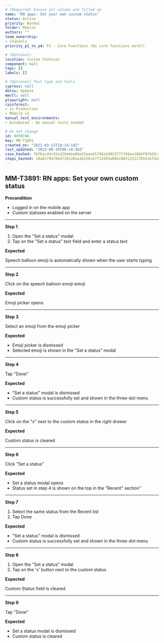 ```yaml
---
# (Required) Ensure all values are filled up
name: "RN apps: Set your own custom status"
status: Active
priority: Normal
folder: Mobile
authors: ""
team_ownership: 
- Channels
priority_p1_to_p4: P2 - Core Functions (Do core functions work?)

# (Optional)
location: Custom Statuses
component: null
tags: []
labels: []

# (Optional) Test type and tools
cypress: null
detox: Update
mmctl: null
playwright: null
rainforest: 
- in Production
- Mobile v1
manual_test_environments: 
- Automated - No manual tests needed

# Do not change
id: 9450746
key: MM-T3891
created_on: "2021-03-12T18:14:14Z"
last_updated: "2022-09-10T06:14:38Z"
case_hashed: f876acddc92e3294dea89a52eaa45796a3d923771769ae1084f9f8d3c1a24d41c73f87455f22a369b65a283818c43793
steps_hashed: 18a617947944739c28aa36156cb7f12d93a06b190312531765416fd2eacb8cdf9f185fb0c17072db4451191c0723dd6b
---
```


<!-- (Auto-generated) Based on frontmatter's "key" and "name" -->

## MM-T3891: RN apps: Set your own custom status

**Precondition**

- Logged in on the mobile app
- Custom statuses enabled on the server

---

**Step 1**

1. Open the "Set a status" modal
2. Tap on the "Set a status" text field and enter a status text

**Expected**

Speech balloon emoji is automatically shown when the user starts typing

---

**Step 2**

Click on the speech balloon emoji emoji

**Expected**

Emoji picker opens

---

**Step 3**

Select an emoji from the emoji picker

**Expected**

- Emoji picker is dismissed
- Selected emoji is shown in the "Set a status" modal

---

**Step 4**

Tap "Done"

**Expected**

- "Set a status" modal is dismissed
- Custom status is successfully set and shown in the three-dot menu

---

**Step 5**

Click on the "x" next to the custom status in the right drawer

**Expected**

Custom status is cleared

---

**Step 6**

Click "Set a status"

**Expected**

- Set a status modal opens
- Status set in step 4 is shown on the top in the "Recent" section"

---

**Step 7**

1. Select the same status from the Recent list
2. Tap Done

**Expected**

- "Set a status" modal is dismissed
- Custom status is successfully set and shown in the three-dot menu

---

**Step 8**

1. Open the "Set a status" modal
2. Tap on the 'x' button next to the custom status

**Expected**

Custom Status field is cleared

---

**Step 9**

Tap "Done"

**Expected**

- Set a status modal is dismissed
- Custom status is cleared
